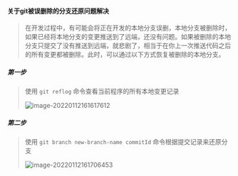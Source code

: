 #### 关于git被误删除的分支还原问题解决

>   在开发过程中，有可能会将正在开发的本地分支误删，本地分支被删除时，如果已经将本地分支的变更推送到了远端，还没有问题。如果被删除的本地分支只提交了没有推送到远端，就悲剧了，相当于在你上一次推送代码之后的所有变更都被删除。此时，可以通过以下方式恢复被删除的本地分支。

##### 第一步

>   使用 `git reflog` 命令查看当前程序的所有本地变更记录
>
>   ![image-20220112161617612](https://typroa12138.oss-cn-hangzhou.aliyuncs.com/image/2022/01/2022011216161717.png)

##### 第二步

>   使用 `git branch new-branch-name commitId` 命令根据提交记录来还原分支
>
>   ![image-20220112161706453](https://typroa12138.oss-cn-hangzhou.aliyuncs.com/image/2022/01/202201121617066.png)


